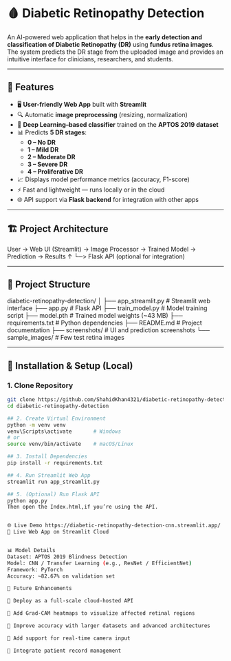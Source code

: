 # 🩸 Diabetic Retinopathy Detection

An AI-powered web application that helps in the **early detection and classification of Diabetic Retinopathy (DR)** using **fundus retina images**.  
The system predicts the DR stage from the uploaded image and provides an intuitive interface for clinicians, researchers, and students.

---

## 🌟 Features
- 🖥️ **User-friendly Web App** built with **Streamlit**
- 🔍 Automatic **image preprocessing** (resizing, normalization)
- 🤖 **Deep Learning–based classifier** trained on the **APTOS 2019 dataset**
- 📊 Predicts **5 DR stages**:
  - **0 – No DR**
  - **1 – Mild DR**
  - **2 – Moderate DR**
  - **3 – Severe DR**
  - **4 – Proliferative DR**
- 📈 Displays model performance metrics (accuracy, F1-score)
- ⚡ Fast and lightweight — runs locally or in the cloud
- 🌐 API support via **Flask backend** for integration with other apps

---

## 🏗️ Project Architecture
User → Web UI (Streamlit) → Image Processor → Trained Model → Prediction → Results
↑
└─> Flask API (optional for integration)

---

## 📂 Project Structure
diabetic-retinopathy-detection/
│
├── app_streamlit.py # Streamlit web interface
├── app.py # Flask API
├── train_model.py # Model training script
├── model.pth # Trained model weights (~43 MB)
├── requirements.txt # Python dependencies
├── README.md # Project documentation
├── screenshots/ # UI and prediction screenshots
└── sample_images/ # Few test retina images

---

## 🚀 Installation & Setup (Local)

### 1. Clone Repository
```bash
git clone https://github.com/ShahidKhan4321/diabetic-retinopathy-detection.git
cd diabetic-retinopathy-detection

## 2. Create Virtual Environment
python -m venv venv
venv\Scripts\activate       # Windows
# or
source venv/bin/activate    # macOS/Linux

## 3. Install Dependencies
pip install -r requirements.txt

## 4. Run Streamlit Web App
streamlit run app_streamlit.py

## 5. (Optional) Run Flask API
python app.py
Then open the Index.html,if you’re using the API.


🌐 Live Demo https://diabetic-retinopathy-detection-cnn.streamlit.app/
🚀 Live Web App on Streamlit Cloud


📊 Model Details
Dataset: APTOS 2019 Blindness Detection
Model: CNN / Transfer Learning (e.g., ResNet / EfficientNet)
Framework: PyTorch
Accuracy: ~82.67% on validation set 

📝 Future Enhancements

🔹 Deploy as a full-scale cloud-hosted API

🔹 Add Grad-CAM heatmaps to visualize affected retinal regions

🔹 Improve accuracy with larger datasets and advanced architectures

🔹 Add support for real-time camera input

🔹 Integrate patient record management

